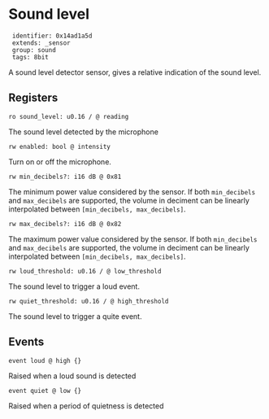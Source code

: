 #  Sound level

     identifier: 0x14ad1a5d
     extends: _sensor
     group: sound
     tags: 8bit

A sound level detector sensor, gives a relative indication of the sound level.

## Registers

    ro sound_level: u0.16 / @ reading

The sound level detected by the microphone

    rw enabled: bool @ intensity

Turn on or off the microphone.

    rw min_decibels?: i16 dB @ 0x81

The minimum power value considered by the sensor.
If both ``min_decibels`` and ``max_decibels`` are supported,
the volume in deciment can be linearly interpolated between
``[min_decibels, max_decibels]``.

    rw max_decibels?: i16 dB @ 0x82

The maximum power value considered by the sensor.
If both ``min_decibels`` and ``max_decibels`` are supported,
the volume in deciment can be linearly interpolated between
``[min_decibels, max_decibels]``.

    rw loud_threshold: u0.16 / @ low_threshold

The sound level to trigger a loud event.

    rw quiet_threshold: u0.16 / @ high_threshold

The sound level to trigger a quite event.

## Events

    event loud @ high {}

Raised when a loud sound is detected

    event quiet @ low {}

Raised when a period of quietness is detected
